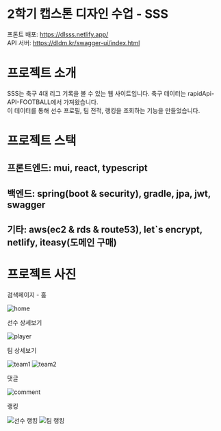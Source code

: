 # 2학기 캡스톤 디자인 수업 - SSS

프톤트 배포: https://dlsss.netlify.app/   
API 서버: https://dldm.kr/swagger-ui/index.html

# 프로젝트 소개
SSS는 축구 4대 리그 기록을 볼 수 있는 웹 사이트입니다. 축구 데이터는 rapidApi-API-FOOTBALL에서 가져왔습니다.  
이 데이터를 통해 선수 프로필, 팀 전적, 랭킹을 조회하는 기능을 만들었습니다.  

# 프로젝트 스택
## 프론트엔드: mui, react, typescript

## 백엔드: spring(boot & security), gradle, jpa, jwt, swagger

## 기타: aws(ec2 & rds & route53), let`s encrypt, netlify, iteasy(도메인 구매)

# 프로젝트 사진
검색페이지 - 홈

![home](https://github.com/user-attachments/assets/bb847464-6c4d-435a-9b5e-f348c8b05fe3)

선수 상세보기

![player](https://github.com/user-attachments/assets/2631c496-45f2-46f2-81e3-68d3f46736be)

팀 상세보기

![team1](https://github.com/user-attachments/assets/455c18c9-117a-475c-936e-c08e0f6a4404)
![team2](https://github.com/user-attachments/assets/958fa288-a3d9-4f81-9ff8-faf999844266)

댓글

![comment](https://github.com/user-attachments/assets/3f5044f1-5616-4792-98d8-5b1e9c2a41e9)

랭킹

![선수 랭킹](https://github.com/user-attachments/assets/9599ebd9-ac84-4cf2-8915-7620ef7267ec)
![팀 랭킹](https://github.com/user-attachments/assets/3e2fef81-c90b-4cfb-8e6a-17418fbacb94)



